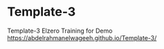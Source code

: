 # Template-3
Template-3 Elzero Training
for Demo 
https://abdelrahmanelwageeh.github.io/Template-3/
